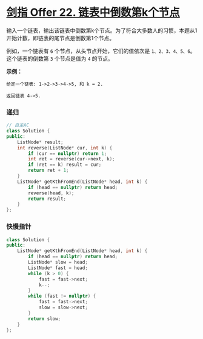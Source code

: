 # [剑指 Offer 22. 链表中倒数第k个节点](https://leetcode.cn/problems/lian-biao-zhong-dao-shu-di-kge-jie-dian-lcof/)

输入一个链表，输出该链表中倒数第k个节点。为了符合大多数人的习惯，本题从1开始计数，即链表的尾节点是倒数第1个节点。

例如，一个链表有 `6` 个节点，从头节点开始，它们的值依次是 `1、2、3、4、5、6`。这个链表的倒数第 `3` 个节点是值为 `4` 的节点。

**示例：**

```
给定一个链表: 1->2->3->4->5, 和 k = 2.

返回链表 4->5.
```

### 递归

```c++
// 自主AC
class Solution {
public:
    ListNode* result;
    int reverse(ListNode* cur, int k) {
        if (cur == nullptr) return 1;
        int ret = reverse(cur->next, k);
        if (ret == k) result = cur;
        return ret + 1;
    }
    ListNode* getKthFromEnd(ListNode* head, int k) {
        if (head == nullptr) return head;
        reverse(head, k);
        return result;
    }
};
```

### 快慢指针

```c++
class Solution {
public:
    ListNode* getKthFromEnd(ListNode* head, int k) {
        if (head == nullptr) return head;
        ListNode* slow = head;
        ListNode* fast = head;
        while (k > 0) {
            fast = fast->next;
            k--;
        }
        while (fast != nullptr) {
            fast = fast->next;
            slow = slow->next;
        }
        return slow;
    }
};
```

